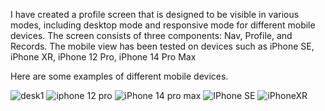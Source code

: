 I have created a profile screen that is designed to be visible in various modes, including desktop mode and responsive mode for different mobile devices. The screen consists of three components: Nav, Profile, and Records. The mobile view has been tested on devices such as iPhone SE, iPhone XR, iPhone 12 Pro, iPhone 14 Pro Max

Here are some examples of different mobile devices.

![desk1](https://github.com/Simransinha456/Terribly_Tiny_Tales/assets/92973051/941b5447-99dc-411b-8125-af3f720d6999)
![iphone 12 pro](https://github.com/Simransinha456/Terribly_Tiny_Tales/assets/92973051/daca09c6-92fd-426d-9944-4d9932bc2937)
![iPhone 14 pro max](https://github.com/Simransinha456/Terribly_Tiny_Tales/assets/92973051/8867ccf5-7407-4de1-b62e-cff50646c61f)
![IPhone SE](https://github.com/Simransinha456/Terribly_Tiny_Tales/assets/92973051/2347176f-e725-441b-b76d-bf6dc69cf9c5)
![iPhoneXR](https://github.com/Simransinha456/Terribly_Tiny_Tales/assets/92973051/63e988ac-1c1e-44f5-a1da-e1c8131103c1)
